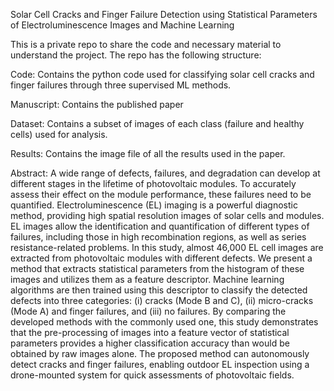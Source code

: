 
Solar Cell Cracks and Finger Failure Detection using Statistical Parameters of Electroluminescence Images and Machine Learning 

This is a private repo to share the code and necessary material to understand the project. The repo has the following structure:

Code: Contains the python code used for classifying solar cell cracks and finger failures through three supervised ML methods. 

Manuscript: Contains the published paper

Dataset: Contains a subset of images of each class (failure and healthy cells) used for analysis.

Results: Contains the image file of all the results used in the paper.

Abstract: A wide range of defects, failures, and degradation can develop at different stages in the lifetime of photovoltaic modules. To accurately assess their effect on the module performance, these failures need to be quantified. Electroluminescence (EL) imaging is a powerful diagnostic method, providing high spatial resolution images of solar cells and modules. EL images allow the identification and quantification of different types of failures, including those in high recombination regions, as well as series resistance-related problems. In this study, almost 46,000 EL cell images are extracted from photovoltaic modules with different defects. We present a method that extracts statistical parameters from the histogram of these images and utilizes them as a feature descriptor. Machine learning algorithms are then trained using this descriptor to classify the detected defects into three categories: (i) cracks (Mode B and C), (ii) micro-cracks (Mode A) and finger failures, and (iii) no failures. By comparing the developed methods with the commonly used one, this study demonstrates that the pre-processing of images into a feature vector of statistical parameters provides a higher classification accuracy than would be obtained by raw images alone. The proposed method can autonomously detect cracks and finger failures, enabling outdoor EL inspection using a drone-mounted system for quick assessments of photovoltaic fields.
